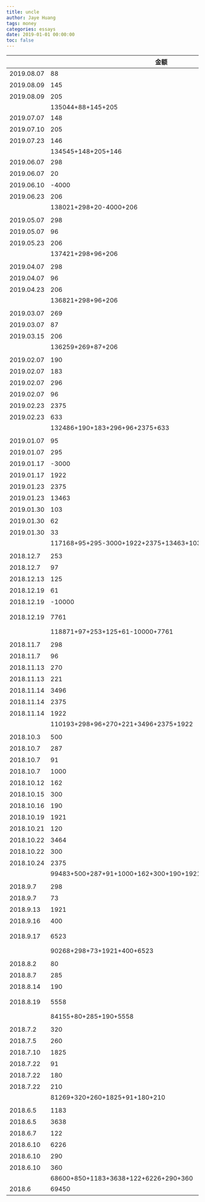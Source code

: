 ```yaml
---
title: uncle
author: Jaye Huang
tags: money
categories: essays
date: 2019-01-01 00:00:00
toc: false
---
```


|            | 金额                                                     | 备注                       |
| ---------- | -------------------------------------------------------- | -------------------------- |
| 2019.08.07 | 88                                                       | 借呗利息                   |
| 2019.08.09 | 145                                                      | 信用卡利息                 |
| 2019.08.09 | 205                                                      | 信用卡利息                 |
|            | 135044+88+145+205                                        | 135482                     |
| 2019.07.07 | 148                                                      | 借呗利息                   |
| 2019.07.10 | 205                                                      | 信用卡利息                 |
| 2019.07.23 | 146                                                      | 信用卡利息                 |
|            | 134545+148+205+146                                       | 135044                     |
| 2019.06.07 | 298                                                      | 借呗利息                   |
| 2019.06.07 | 20                                                       | 借呗利息                   |
| 2019.06.10 | -4000                                                    | 微信                       |
| 2019.06.23 | 206                                                      | 信用卡利息                 |
|            | 138021+298+20-4000+206                                   | 134545                     |
|            |                                                          |                            |
| 2019.05.07 | 298                                                      | 借呗利息                   |
| 2019.05.07 | 96                                                       | 借呗利息                   |
| 2019.05.23 | 206                                                      | 信用卡利息                 |
|            | 137421+298+96+206                                        | 138021                     |
|            |                                                          |                            |
| 2019.04.07 | 298                                                      | 借呗利息                   |
| 2019.04.07 | 96                                                       | 借呗利息                   |
| 2019.04.23 | 206                                                      | 信用卡利息                 |
|            | 136821+298+96+206                                        | 137421                     |
|            |                                                          |                            |
| 2019.03.07 | 269                                                      | 借呗利息                   |
| 2019.03.07 | 87                                                       | 借呗利息                   |
| 2019.03.15 | 206                                                      | 信用卡利息                 |
|            | 136259+269+87+206                                        | 136821                     |
|            |                                                          |                            |
| 2019.02.07 | 190                                                      | 微信(80+30+80)             |
| 2019.02.07 | 183                                                      | 朋友金条                   |
| 2019.02.07 | 296                                                      | 借呗利息                   |
| 2019.02.07 | 96                                                       | 借呗利息                   |
| 2019.02.23 | 2375                                                     | 信用卡还款                 |
| 2019.02.23 | 633                                                      | 信用卡还款                 |
|            | 132486+190+183+296+96+2375+633                           | 136259                     |
|            |                                                          |                            |
| 2019.01.07 | 95                                                       | 朋友借呗                   |
| 2019.01.07 | 295                                                      | 借呗利息                   |
| 2019.01.17 | -3000                                                    | 微信                       |
| 2019.01.17 | 1922                                                     | 信用卡还款                 |
| 2019.01.23 | 2375                                                     | 信用卡还款                 |
| 2019.01.23 | 13463                                                    | 信用卡还款                 |
| 2019.01.30 | 103                                                      | 信用卡套现                 |
| 2019.01.30 | 62                                                       | 信用卡套现                 |
| 2019.01.30 | 33                                                       | 信用卡套现                 |
|            | 117168+95+295-3000+1922+2375+13463+103+62+33             | 132486                     |
|            |                                                          |                            |
| 2018.12.7  | 253                                                      | 借呗利息                   |
| 2018.12.7  | 97                                                       | 借呗利息                   |
| 2018.12.13 | 125                                                      | 京东利息                   |
| 2018.12.19 | 61                                                       | 信用卡套现                 |
| 2018.12.19 | -10000                                                   | 信用卡套现                 |
| 2018.12.19 | 7761                                                     | 信用卡还款(3464+2375+1922) |
|            | 118871+97+253+125+61-10000+7761                          | 117168                     |
|            |                                                          |                            |
| 2018.11.7  | 298                                                      | 借呗利息                   |
| 2018.11.7  | 96                                                       | 朋友利息                   |
| 2018.11.13 | 270                                                      | 京东利息                   |
| 2018.11.13 | 221                                                      | 朋友利息                   |
| 2018.11.14 | 3496                                                     | 信用卡还款                 |
| 2018.11.14 | 2375                                                     | 信用卡还款                 |
| 2018.11.14 | 1922                                                     | 信用卡还款                 |
|            | 110193+298+96+270+221+3496+2375+1922                     | 118871                     |
|            |                                                          |                            |
| 2018.10.3  | 500                                                      | 微信                       |
| 2018.10.7  | 287                                                      | 借呗利息                   |
| 2018.10.7  | 91                                                       | 朋友利息                   |
| 2018.10.7  | 1000                                                     | 微信                       |
| 2018.10.12 | 162                                                      | 朋友利息                   |
| 2018.10.15 | 300                                                      | 微信                       |
| 2018.10.16 | 190                                                      | 京东利息                   |
| 2018.10.19 | 1921                                                     | 信用卡还款                 |
| 2018.10.21 | 120                                                      | 支付宝代付                 |
| 2018.10.22 | 3464                                                     | 信用卡还款                 |
| 2018.10.22 | 300                                                      | 微信                       |
| 2018.10.24 | 2375                                                     | 信用卡还款                 |
|            | 99483+500+287+91+1000+162+300+190+1921+120+3464+300+2375 | 110193                     |
|            |                                                          |                            |
| 2018.9.7   | 298                                                      | 借呗利息                   |
| 2018.9.7   | 73                                                       | 朋友借呗利息               |
| 2018.9.13  | 1921                                                     | 信用卡还款                 |
| 2018.9.16  | 400                                                      | 朋友利息(210+190)          |
| 2018.9.17  | 6523                                                     | 信用卡还款(3464+3059)      |
|            | 90268+298+73+1921+400+6523                               | 99483                      |
|            |                                                          |                            |
| 2018.8.2   | 80                                                       | 朋友利息                   |
| 2018.8.7   | 285                                                      | 借呗利息                   |
| 2018.8.14  | 190                                                      | 朋友利息                   |
| 2018.8.19  | 5558                                                     | 信用卡(1922+750+2886)      |
|            | 84155+80+285+190+5558                                    | 90268                      |
|            |                                                          |                            |
| 2018.7.2   | 320                                                      | 话费                       |
| 2018.7.5   | 260                                                      | 借呗                       |
| 2018.7.10  | 1825                                                     | 花呗                       |
| 2018.7.22  | 91                                                       | 信用卡利息                 |
| 2018.7.22  | 180                                                      | 信用卡利息                 |
| 2018.7.22  | 210                                                      | 朋友利息                   |
|            | 81269+320+260+1825+91+180+210                            | 84155                      |
|            |                                                          |                            |
| 2018.6.5   | 1183                                                     | 给你花                     |
| 2018.6.5   | 3638                                                     | 招联金融                   |
| 2018.6.7   | 122                                                      | 借呗                       |
| 2018.6.10  | 6226                                                     | 花呗                       |
| 2018.6.10  | 290                                                      | 信用卡套现                 |
| 2018.6.10  | 360                                                      | 朋友 app 利息              |
|            | 68600+850+1183+3638+122+6226+290+360                     | 81269                      |
| 2018.6     | 69450                                                    | 6 月前合计                 |
